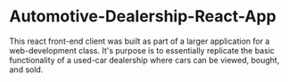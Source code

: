 # Automotive-Dealership-React-App

This react front-end client was built as part of a larger application for a web-development class. It's purpose is to essentially replicate the basic functionality of a used-car
dealership where cars can be viewed, bought, and sold.
